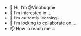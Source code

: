 - 👋 Hi, I’m @Vinobugme
- 👀 I’m interested in ...
- 🌱 I’m currently learning ...
- 💞️ I’m looking to collaborate on ...
- 📫 How to reach me ...

<!---
Vinobugme/Vinobugme is a ✨ special ✨ repository because its `README.md` (this file) appears on your GitHub profile.
You can click the Preview link to take a look at your changes.
--->
